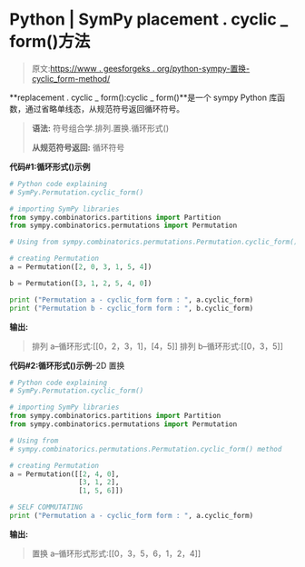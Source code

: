 # Python | SymPy placement . cyclic _ form()方法

> 原文:[https://www . geesforgeks . org/python-sympy-置换-cyclic_form-method/](https://www.geeksforgeeks.org/python-sympy-permutation-cyclic_form-method/)

**replacement . cyclic _ form():cyclic _ form()**是一个 sympy Python 库函数，通过省略单线态，从规范符号返回循环符号。

> **语法:**
> 符号组合学.排列.置换.循环形式()
> 
> **从规范符号返回:**
> 循环符号

**代码#1:循环形式()示例**

```py
# Python code explaining
# SymPy.Permutation.cyclic_form()

# importing SymPy libraries
from sympy.combinatorics.partitions import Partition
from sympy.combinatorics.permutations import Permutation

# Using from sympy.combinatorics.permutations.Permutation.cyclic_form() method 

# creating Permutation
a = Permutation([2, 0, 3, 1, 5, 4])

b = Permutation([3, 1, 2, 5, 4, 0])

print ("Permutation a - cyclic_form form : ", a.cyclic_form)
print ("Permutation b - cyclic_form form : ", b.cyclic_form)
```

**输出:**

> 排列 a–循环形式:[[0，2，3，1]，[4，5]]
> 排列 b–循环形式:[[0，3，5]]

**代码#2:循环形式()示例**–2D 置换

```py
# Python code explaining
# SymPy.Permutation.cyclic_form()

# importing SymPy libraries
from sympy.combinatorics.partitions import Partition
from sympy.combinatorics.permutations import Permutation

# Using from 
# sympy.combinatorics.permutations.Permutation.cyclic_form() method 

# creating Permutation
a = Permutation([[2, 4, 0], 
                 [3, 1, 2],
                 [1, 5, 6]])

# SELF COMMUTATING    
print ("Permutation a - cyclic_form form : ", a.cyclic_form)
```

**输出:**

> 置换 a–循环形式形式:[[0，3，5，6，1，2，4]]